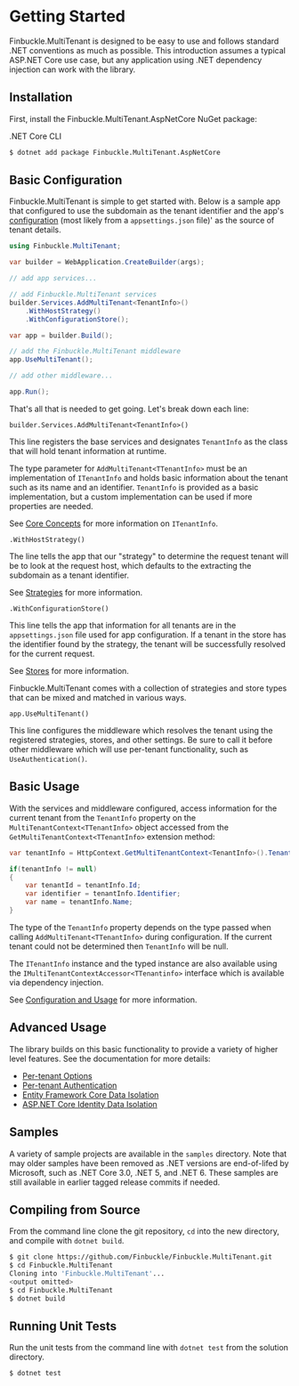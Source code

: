 # Getting Started

Finbuckle.MultiTenant is designed to be easy to use and follows standard .NET conventions as much as possible. This
introduction assumes a typical ASP.NET Core use case, but any application using .NET dependency injection can work with
the library.

## Installation

First, install the Finbuckle.MultiTenant.AspNetCore NuGet package:

.NET Core CLI

```bash
$ dotnet add package Finbuckle.MultiTenant.AspNetCore
```

## Basic Configuration

Finbuckle.MultiTenant is simple to get started with. Below is a sample app that configured to use the subdomain as the
tenant identifier and the
app's [configuration](https://learn.microsoft.com/en-us/aspnet/core/fundamentals/configuration/) (most likely from
a `appsettings.json` file)' as the source of tenant details.

```csharp
using Finbuckle.MultiTenant;

var builder = WebApplication.CreateBuilder(args);

// add app services...

// add Finbuckle.MultiTenant services
builder.Services.AddMultiTenant<TenantInfo>()
    .WithHostStrategy()
    .WithConfigurationStore();

var app = builder.Build();

// add the Finbuckle.MultiTenant middleware
app.UseMultiTenant();

// add other middleware...

app.Run();
```

That's all that is needed to get going. Let's break down each line:

`builder.Services.AddMultiTenant<TenantInfo>()`

This line registers the base services and designates `TenantInfo` as the class that will hold tenant information at
runtime.

The type parameter for `AddMultiTenant<TTenantInfo>` must be an implementation of `ITenantInfo` and holds basic
information about
the tenant such as its name and an identifier. `TenantInfo` is provided as a basic implementation, but a custom
implementation can be used if more properties are needed.

See [Core Concepts](CoreConcepts) for more information on `ITenantInfo`.

`.WithHostStrategy()`

The line tells the app that our "strategy" to determine the request tenant will be to look at the request host, which
defaults to the extracting the subdomain as a tenant identifier.

See [Strategies](Strategies) for more information.

`.WithConfigurationStore()`

This line tells the app that information for all tenants are in the `appsettings.json` file used for app configuration.
If a tenant in the store has the identifier found by the strategy, the tenant will be successfully resolved for the
current request.

See [Stores](Stores) for more information.

Finbuckle.MultiTenant comes with a collection of strategies and store types that can be mixed and matched in various
ways.

`app.UseMultiTenant()`

This line configures the middleware which resolves the tenant using the registered strategies, stores, and other
settings. Be sure to call it before other middleware which will use per-tenant
functionality, such as `UseAuthentication()`.

## Basic Usage

With the services and middleware configured, access information for the current tenant from the `TenantInfo` property on
the `MultiTenantContext<TTenantInfo>` object accessed from the `GetMultiTenantContext<TTenantInfo>` extension method:

```csharp
var tenantInfo = HttpContext.GetMultiTenantContext<TenantInfo>().TenantInfo;

if(tenantInfo != null)
{
    var tenantId = tenantInfo.Id;
    var identifier = tenantInfo.Identifier;
    var name = tenantInfo.Name;
}
```

The type of the `TenantInfo` property depends on the type passed when calling `AddMultiTenant<TTenantInfo>` during
configuration. If the current tenant could not be determined then `TenantInfo` will be null.

The `ITenantInfo` instance and the typed instance are also available using
the `IMultiTenantContextAccessor<TTenantinfo>` interface which is available via dependency injection.

See [Configuration and Usage](ConfigurationAndUsage) for more information.

## Advanced Usage

The library builds on this basic functionality to provide a variety of higher level features. See the documentation for
more details:

* [Per-tenant Options](Options)
* [Per-tenant Authentication](Authentication)
* [Entity Framework Core Data Isolation](EFCore)
* [ASP.NET Core Identity Data Isolation](Identity)

## Samples

A variety of sample projects are available in the `samples` directory. Note that may older samples have been removed as .NET
versions are end-of-lifed by Microsoft, such as .NET Core 3.0, .NET 5, and .NET 6. These samples are still available in earlier
tagged release commits if needed.

## Compiling from Source

From the command line clone the git repository, `cd` into the new directory, and compile with `dotnet build`.

```bash
$ git clone https://github.com/Finbuckle/Finbuckle.MultiTenant.git
$ cd Finbuckle.MultiTenant
Cloning into 'Finbuckle.MultiTenant'...
<output omitted>
$ cd Finbuckle.MultiTenant
$ dotnet build
```

## Running Unit Tests

Run the unit tests from the command line with `dotnet test` from the solution directory.

```bash
$ dotnet test
```
